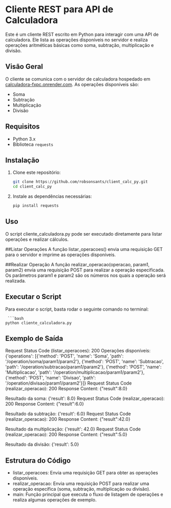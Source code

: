 # Cliente REST para API de Calculadora

Este é um cliente REST escrito em Python para interagir com uma API de calculadora. Ele lista as operações disponíveis no servidor e realiza operações aritméticas básicas como soma, subtração, multiplicação e divisão.

## Visão Geral

O cliente se comunica com o servidor de calculadora hospedado em [calculadora-fxpc.onrender.com](https://calculadora-fxpc.onrender.com). As operações disponíveis são:

- Soma
- Subtração
- Multiplicação
- Divisão

## Requisitos

- Python 3.x
- Biblioteca `requests`

## Instalação

1. Clone este repositório:

   ```bash
   git clone https://github.com/robsonsants/client_calc_py.git
   cd client_calc_py

2. Instale as dependências necessárias:

     ```bash
    pip install requests

## Uso
O script cliente_calculadora.py pode ser executado diretamente para listar operações e realizar cálculos.

##Listar Operações
A função listar_operacoes() envia uma requisição GET para o servidor e imprime as operações disponíveis.

##Realizar Operação
A função realizar_operacao(operacao, param1, param2) envia uma requisição POST para realizar a operação especificada. Os parâmetros param1 e param2 são os números nos quais a operação será realizada.

## Executar o Script
Para executar o script, basta rodar o seguinte comando no terminal:

     ```bash
    python cliente_calculadora.py

## Exemplo de Saída
Request Status Code (listar_operacoes): 200
Operações disponíveis: {'operations': [{'method': 'POST', 'name': 'Soma', 'path': '/operation/soma/param1/param2'}, {'method': 'POST', 'name': 'Subtracao', 'path': '/operation/subtracao/param1/param2'}, {'method': 'POST', 'name': 'Multiplicacao', 'path': '/operation/multiplicacao/param1/param2'}, {'method': 'POST', 'name': 'Divisao', 'path': '/operation/divisao/param1/param2'}]}
Request Status Code (realizar_operacao): 200
Response Content: {"result":8.0}

Resultado da soma: {'result': 8.0}
Request Status Code (realizar_operacao): 200
Response Content: {"result":6.0}

Resultado da subtração: {'result': 6.0}
Request Status Code (realizar_operacao): 200
Response Content: {"result":42.0}

Resultado da multiplicação: {'result': 42.0}
Request Status Code (realizar_operacao): 200
Response Content: {"result":5.0}

Resultado da divisão: {'result': 5.0}

## Estrutura do Código
- listar_operacoes: Envia uma requisição GET para obter as operações disponíveis.
- realizar_operacao: Envia uma requisição POST para realizar uma operação específica (soma, subtração, multiplicação ou divisão).
- main: Função principal que executa o fluxo de listagem de operações e realiza algumas operações de exemplo.


